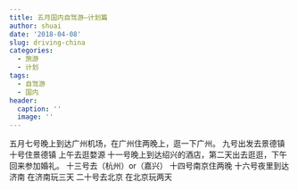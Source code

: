 ```yaml
---
title: 五月国内自驾游—计划篇
author: shuai
date: '2018-04-08'
slug: driving-china
categories:
  - 旅游
  - 计划
tags:
  - 自驾游
  - 国内
header:
  caption: ''
  image: ''
---
```


五月七号晚上到达广州机场，在广州住两晚上，逛一下广州。
九号出发去景德镇
十号住景德镇 上午去逛婺源
十一号晚上到达绍兴的酒店，第二天出去逛逛，下午回来参加婚礼。
十三号去（杭州）or（嘉兴）
十四号南京住两晚
十六号夜里到达济南
在济南玩三天
二十号去北京
在北京玩两天